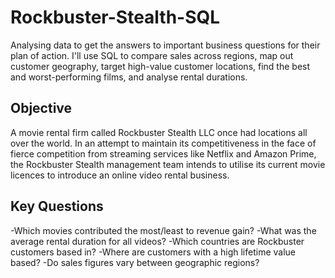 # Rockbuster-Stealth-SQL
Analysing data to get the answers to important business questions for their plan of action. I'll use SQL to compare sales across regions, map out customer geography, target high-value customer locations, find the best and worst-performing films, and analyse rental durations.
## Objective
A movie rental firm called Rockbuster Stealth LLC once had locations all over the world. In an attempt to maintain its competitiveness in the face of fierce competition from streaming services like Netflix and Amazon Prime, the Rockbuster Stealth management team intends to utilise its current movie licences to introduce an online video rental business.
## Key Questions
-Which movies contributed the most/least to revenue gain?
-What was the average rental duration for all videos?
-Which countries are Rockbuster customers based in?
-Where are customers with a high lifetime value based?
-Do sales figures vary between geographic regions?
